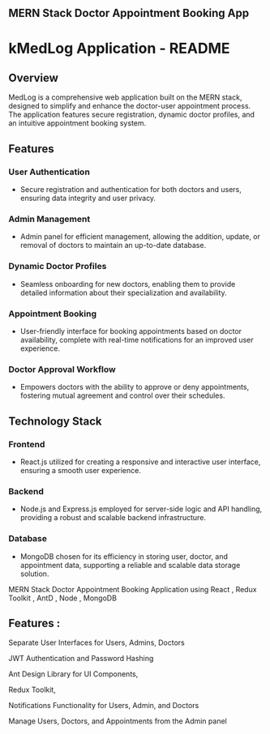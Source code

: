 ## MERN Stack Doctor Appointment Booking App
# kMedLog Application - README

## Overview
MedLog is a comprehensive web application built on the MERN stack, designed to simplify and enhance the doctor-user appointment process. The application features secure registration, dynamic doctor profiles, and an intuitive appointment booking system.

## Features
### User Authentication
- Secure registration and authentication for both doctors and users, ensuring data integrity and user privacy.

### Admin Management
- Admin panel for efficient management, allowing the addition, update, or removal of doctors to maintain an up-to-date database.

### Dynamic Doctor Profiles
- Seamless onboarding for new doctors, enabling them to provide detailed information about their specialization and availability.

### Appointment Booking
- User-friendly interface for booking appointments based on doctor availability, complete with real-time notifications for an improved user experience.

### Doctor Approval Workflow
- Empowers doctors with the ability to approve or deny appointments, fostering mutual agreement and control over their schedules.

## Technology Stack
### Frontend
- React.js utilized for creating a responsive and interactive user interface, ensuring a smooth user experience.

### Backend
- Node.js and Express.js employed for server-side logic and API handling, providing a robust and scalable backend infrastructure.

### Database
- MongoDB chosen for its efficiency in storing user, doctor, and appointment data, supporting a reliable and scalable data storage solution.




















MERN Stack Doctor Appointment Booking Application using React , Redux Toolkit , AntD , Node , MongoDB 

## Features :

Separate User Interfaces for Users, Admins, Doctors

JWT Authentication and Password Hashing

Ant Design Library for UI Components,

Redux Toolkit,

Notifications Functionality for Users, Admin, and Doctors

Manage Users, Doctors, and Appointments from the Admin panel

